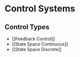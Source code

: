 # Control Systems
## Control Types
- [[Feedback Control]]
- [[State Space Continuous]]
- [[State Space Discrete]]

